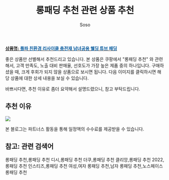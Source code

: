 ﻿---
layout: post
title:  "롱패딩 추천 관련 상품 추천"
author: Soso
categories: [ 패션의류 ]
tags: [롱패딩 추천,롱패딩 추천 디시,롱패딩 추천 더쿠,롱패딩 추천 클리앙,롱패딩 추천 2022,롱패딩 추천 인스티즈,롱패딩 추천 여성,여자 롱패딩 추천,남자 롱패딩 추천,노스페이스 롱패딩 추천]
image: https://ads-partners.coupang.com/image1/x9_ZoIYdSfVGJYphx2bwre7BhJq_2BAKFXgA9xa3fZf0n2fXRyus__LqXqpkT7iv4luf-W8C2V5AszoYBi3RprfjyCdXhBN5olUiG2xgOWJRGHvxD5vphK7wsls_4ksvqU7DCFINSXLvJDS5O5kKvSrSJWzqCS6SPAudi5NljfQpDMKqU_-ZxA8PUbaVlEvvxDd7wsnrgqsCdoY2UfkmOcNsNKEpjCeoDbIRaZr7T_p3bSfnC7iFDst6ogywmEgSDu9F2RiMsBWFekB7Vtw5wz7vf1wLWo6i0YjeJcnha_Og3NdfNA== 
description: "쿠팡에서 롱패딩 추천 관련 상품으로 가장 고객 선호도가 높은 제품 중 하나입니다."
---

<a href="https://link.coupang.com/re/AFFSDP?lptag=AF5673682&pageKey=7655327562&itemId=20379940607&vendorItemId=87431994156&traceid=V0-153-387dc7399f9813f2&clickBeacon=B1Q%2BJqdbSoN660qgofpZSUmSrxeifrZYC85nY%2F2si3XL%2Fo0Y%2B5q0TzryXgIFrDvAvm%2FpDe3m0qYcU%2FfvDY%2BGPi%2FF0j0IBXIoOdofuI5lo7yWskeHDZ97GHC21mV%2FfsYEdmAIlJz3Zmkrsryj0beg5X5PD%2F8n713%2BJM2AZrB7nXi2%2FebEuy3hccUmISi86sd%2BgM2MQ9vTAQTBGH7yMdL47iPhCskelHOKgibi72xkKvMeHZLCIhYd%2FL7woTLknUhfgk5wHMaFclptYYELInPaEkOLbveqQ%2F4YN%2Fg0iwRrk%2Fff%2BCQTH9asHzVqBodRZtQe38KIucdmfZ5Dt%2BMSF8wDWVZbGY98GoUKLsUUYhTXIo2XwDcvRulfsWr%2FVeepQ5LaYmwtU9Lro6P7fcmTdYeC%2BiWICP%2BXE0cnrBA6qr9xUZN1v%2FMuAk7g77tpYG05EXwCVzQiqPWeMcBRyt0dGLytcn6XG1JLQBbRlhKnCjo%2BBmWPVJo4mCfQdorJaPNWR0%2BArWXq4muf%2BDtTrqXqflv0%2BAY1Z%2BhDM6rmVBI4OOMLsFoGxcwr5YtOsMzKsfU2SVovY90IpndF%2F39IKogAba1%2B8DAomAc%2FO3ECVYvYnUb86b029BK%2FQO0ZvNSrSufaq7tnEZ8uOPqkG%2FimHBQChT3Y9MsMED8oJHT2yFkaVuOWcH2p0mGpXEAEs%2BwnTTfmDHrJmtuj37NmjrDObDXeJOlMogJyy50CZGNHyXZKigM9cXcbGnL9%2FTvjP%2FC7Pp6EyFCJRklK%2FLjcgYh%2BC6f86BcFz42EsTzrPX6SYQSogSh2UbDsGsc0Zmuinwfrg7jhcNlsDFo2muobKW0557tlXLswj%2BaxBjpBcyRLDWJbc3bgno%2BzH%2BRRttXcbsRXzS1urgdk&requestid=20231116174308335272393240&token=31850C%7CMIXED"><b>상품명: <font color='#01579B'>플파 친환경 리사이클 충전재 남녀공용 웰딩 튜브 패딩</font></b></a>

좋은 상품만 선별해서 추천드리고 있습니다.
본 상품은 쿠팡에서 "롱패딩 추천" 와 관련해서, 고객 만족도, 노출 대비 판매율, 선호도가 가장 높은 제품 중의 하나입니다.
구매하셨을 때, 크게 후회가 되지 않을 상품으로 보시면 됩니다. 
다음 이미지를 클릭하시면 해당 상품에 대한 상세 내용을 보실 수 있습니다.

바쁘시다면, 추천 이유로 좀더 요약해서 설명드렸으니, 참고 부탁드립니다.

## 추천 이유 

<a href="https://link.coupang.com/re/AFFSDP?lptag=AF5673682&pageKey=7655327562&itemId=20379940607&vendorItemId=87431994156&traceid=V0-153-387dc7399f9813f2&clickBeacon=B1Q%2BJqdbSoN660qgofpZSUmSrxeifrZYC85nY%2F2si3XL%2Fo0Y%2B5q0TzryXgIFrDvAvm%2FpDe3m0qYcU%2FfvDY%2BGPi%2FF0j0IBXIoOdofuI5lo7yWskeHDZ97GHC21mV%2FfsYEdmAIlJz3Zmkrsryj0beg5X5PD%2F8n713%2BJM2AZrB7nXi2%2FebEuy3hccUmISi86sd%2BgM2MQ9vTAQTBGH7yMdL47iPhCskelHOKgibi72xkKvMeHZLCIhYd%2FL7woTLknUhfgk5wHMaFclptYYELInPaEkOLbveqQ%2F4YN%2Fg0iwRrk%2Fff%2BCQTH9asHzVqBodRZtQe38KIucdmfZ5Dt%2BMSF8wDWVZbGY98GoUKLsUUYhTXIo2XwDcvRulfsWr%2FVeepQ5LaYmwtU9Lro6P7fcmTdYeC%2BiWICP%2BXE0cnrBA6qr9xUZN1v%2FMuAk7g77tpYG05EXwCVzQiqPWeMcBRyt0dGLytcn6XG1JLQBbRlhKnCjo%2BBmWPVJo4mCfQdorJaPNWR0%2BArWXq4muf%2BDtTrqXqflv0%2BAY1Z%2BhDM6rmVBI4OOMLsFoGxcwr5YtOsMzKsfU2SVovY90IpndF%2F39IKogAba1%2B8DAomAc%2FO3ECVYvYnUb86b029BK%2FQO0ZvNSrSufaq7tnEZ8uOPqkG%2FimHBQChT3Y9MsMED8oJHT2yFkaVuOWcH2p0mGpXEAEs%2BwnTTfmDHrJmtuj37NmjrDObDXeJOlMogJyy50CZGNHyXZKigM9cXcbGnL9%2FTvjP%2FC7Pp6EyFCJRklK%2FLjcgYh%2BC6f86BcFz42EsTzrPX6SYQSogSh2UbDsGsc0Zmuinwfrg7jhcNlsDFo2muobKW0557tlXLswj%2BaxBjpBcyRLDWJbc3bgno%2BzH%2BRRttXcbsRXzS1urgdk&requestid=20231116174308335272393240&token=31850C%7CMIXED"><img src="https://thumbnail9.coupangcdn.com/thumbnails/remote/q89/image/vendor_inventory/04df/4bd958bdacea98fa012a2fafdcc3fe1e601ecc1c627cc235fc3450a8f800.jpg"></a> 

본 블로그는 파트너스 활동을 통해 일정액의 수수료를 제공받을 수 있습니다.

## 참고: 관련 검색어    
롱패딩 추천,롱패딩 추천 디시,롱패딩 추천 더쿠,롱패딩 추천 클리앙,롱패딩 추천 2022,롱패딩 추천 인스티즈,롱패딩 추천 여성,여자 롱패딩 추천,남자 롱패딩 추천,노스페이스 롱패딩 추천